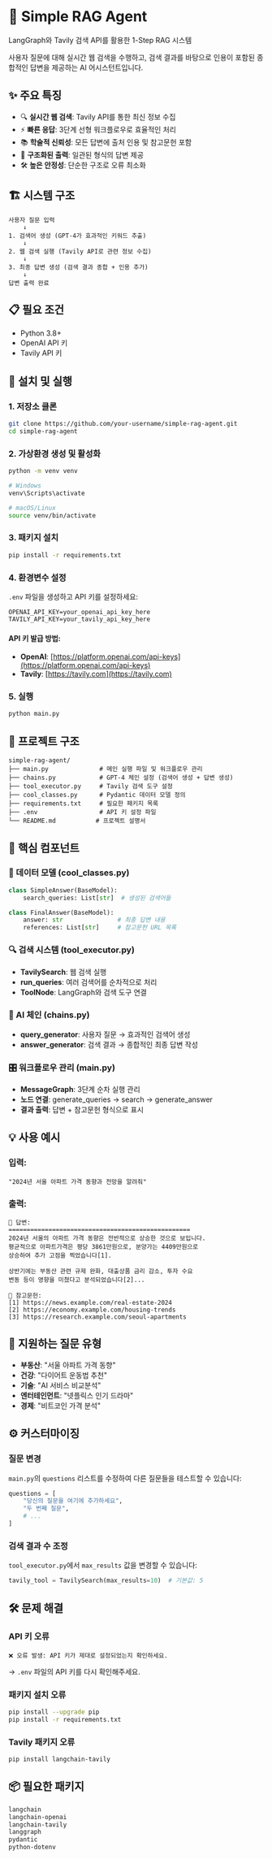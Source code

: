 # 🤖 Simple RAG Agent

LangGraph와 Tavily 검색 API를 활용한 1-Step RAG 시스템

사용자 질문에 대해 실시간 웹 검색을 수행하고, 검색 결과를 바탕으로 인용이 포함된 종합적인 답변을 제공하는 AI 어시스턴트입니다.

## ✨ 주요 특징

- 🔍 **실시간 웹 검색**: Tavily API를 통한 최신 정보 수집
- ⚡ **빠른 응답**: 3단계 선형 워크플로우로 효율적인 처리
- 📚 **학술적 신뢰성**: 모든 답변에 출처 인용 및 참고문헌 포함
- 🎯 **구조화된 출력**: 일관된 형식의 답변 제공
- 🛠️ **높은 안정성**: 단순한 구조로 오류 최소화

## 🏗️ 시스템 구조

```
사용자 질문 입력
    ↓
1. 검색어 생성 (GPT-4가 효과적인 키워드 추출)
    ↓  
2. 웹 검색 실행 (Tavily API로 관련 정보 수집)
    ↓
3. 최종 답변 생성 (검색 결과 종합 + 인용 추가)
    ↓
답변 출력 완료
```

## 📋 필요 조건

- Python 3.8+
- OpenAI API 키
- Tavily API 키

## 🚀 설치 및 실행

### 1. 저장소 클론

```bash
git clone https://github.com/your-username/simple-rag-agent.git
cd simple-rag-agent
```

### 2. 가상환경 생성 및 활성화

```bash
python -m venv venv

# Windows
venv\Scripts\activate

# macOS/Linux  
source venv/bin/activate
```

### 3. 패키지 설치

```bash
pip install -r requirements.txt
```

### 4. 환경변수 설정

`.env` 파일을 생성하고 API 키를 설정하세요:

```env
OPENAI_API_KEY=your_openai_api_key_here
TAVILY_API_KEY=your_tavily_api_key_here
```

#### API 키 발급 방법:
- **OpenAI**: [https://platform.openai.com/api-keys](https://platform.openai.com/api-keys)
- **Tavily**: [https://tavily.com](https://tavily.com)

### 5. 실행

```bash
python main.py
```

## 📁 프로젝트 구조

```
simple-rag-agent/
├── main.py              # 메인 실행 파일 및 워크플로우 관리
├── chains.py            # GPT-4 체인 설정 (검색어 생성 + 답변 생성)
├── tool_executor.py     # Tavily 검색 도구 설정
├── cool_classes.py      # Pydantic 데이터 모델 정의
├── requirements.txt     # 필요한 패키지 목록
├── .env                 # API 키 설정 파일
└── README.md           # 프로젝트 설명서
```

## 🔧 핵심 컴포넌트

### 📝 데이터 모델 (cool_classes.py)

```python
class SimpleAnswer(BaseModel):
    search_queries: List[str]  # 생성된 검색어들

class FinalAnswer(BaseModel):
    answer: str               # 최종 답변 내용
    references: List[str]     # 참고문헌 URL 목록
```

### 🔍 검색 시스템 (tool_executor.py)

- **TavilySearch**: 웹 검색 실행
- **run_queries**: 여러 검색어를 순차적으로 처리
- **ToolNode**: LangGraph와 검색 도구 연결

### 🧠 AI 체인 (chains.py)

- **query_generator**: 사용자 질문 → 효과적인 검색어 생성
- **answer_generator**: 검색 결과 → 종합적인 최종 답변 작성

### 🎛️ 워크플로우 관리 (main.py)

- **MessageGraph**: 3단계 순차 실행 관리
- **노드 연결**: generate_queries → search → generate_answer
- **결과 출력**: 답변 + 참고문헌 형식으로 표시

## 💡 사용 예시

### 입력:
```
"2024년 서울 아파트 가격 동향과 전망을 알려줘"
```

### 출력:
```
📝 답변:
==================================================
2024년 서울의 아파트 가격 동향은 전반적으로 상승한 것으로 보입니다. 
평균적으로 아파트가격은 평당 3861만원으로, 분양가는 4409만원으로 
상승하여 추가 고점을 찍었습니다[1]. 

상반기에는 부동산 관련 규제 완화, 대출상품 금리 감소, 투자 수요 
변동 등이 영향을 미쳤다고 분석되었습니다[2]...

🔗 참고문헌:
[1] https://news.example.com/real-estate-2024
[2] https://economy.example.com/housing-trends
[3] https://research.example.com/seoul-apartments
```

## 🎯 지원하는 질문 유형

- **부동산**: "서울 아파트 가격 동향"
- **건강**: "다이어트 운동법 추천"  
- **기술**: "AI 서비스 비교분석"
- **엔터테인먼트**: "넷플릭스 인기 드라마"
- **경제**: "비트코인 가격 분석"

## ⚙️ 커스터마이징

### 질문 변경
`main.py`의 `questions` 리스트를 수정하여 다른 질문들을 테스트할 수 있습니다:

```python
questions = [
    "당신의 질문을 여기에 추가하세요",
    "두 번째 질문",
    # ...
]
```

### 검색 결과 수 조정
`tool_executor.py`에서 `max_results` 값을 변경할 수 있습니다:

```python
tavily_tool = TavilySearch(max_results=10)  # 기본값: 5
```

## 🛠️ 문제 해결

### API 키 오류
```
❌ 오류 발생: API 키가 제대로 설정되었는지 확인하세요.
```
→ `.env` 파일의 API 키를 다시 확인해주세요.

### 패키지 설치 오류
```bash
pip install --upgrade pip
pip install -r requirements.txt
```

### Tavily 패키지 오류
```bash
pip install langchain-tavily
```

## 📦 필요한 패키지

```txt
langchain
langchain-openai
langchain-tavily
langgraph
pydantic
python-dotenv
```
